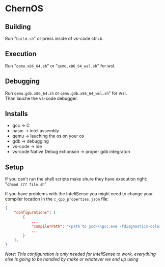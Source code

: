 # ChernOS

## Building
Run
"`build.sh`" or press inside of vs-code ctr+b.

## Execution
Run
"`qemu.x86_64.sh`"
or
"`qemu.x86_64_wsl.sh`" for wsl.

## Debugging
Run
`qemu.gdb.x86_64.sh`
or
`qemu.gdb.x86_64_wsl.sh`" for wsl.\
Than lauche the vs-code debugger.

## Installs
+ gcc -> C
+ nasm -> intel assembly
+ qemu -> lauching the os on your os
+ gdb -> debugging
+ vs-code -> ide
+ vs-code Native Debug extionson -> proper gdb integraton

## Setup
If you can't run the shell scripts make shure they have execution right:
"`chmod 777 file.sh`"

If you have problems with the InteliSense you might need to change your compiler location in the `c_cpp_properties.json` file:
```json
{
    "configurations": [
        {
            ...
            "compilerPath": "<path to gcc>\\gcc.exe -fdiagnostics-color=always -Wall -Wextra -std=gnu99 -nostdinc -fno-builtin -fno-stack-protector -march=i386 -m32",
            ...
        }
    ],
}
```
*Note: This configuration is only needed for InteliSense to work, everything else is going to be handled by make or whatever we end up using*